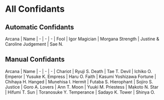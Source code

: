 # All Confidants

## Automatic Confidants

Arcana | Name
| - | - | - |
Fool | Igor
Magician | Morgana
Strength | Justine & Caroline
Judgement | Sae N.

## Manual Confidants

Arcana | Name
| - | - | - |
Chariot | Ryuji S.
Death | Tae T.
Devil | Ichiko O.
Emperor | Yusuke K.
Empress | Haru O.
Faith | Kasumi Yoshizawa
Fortune | Chihaya H.
Hanged | Munehisa I.
Hermit | Futaba S.
Hierophant | Sojiro S.
Justice | Goro A.
Lovers | Ann T.
Moon | Yuuki M.
Priestess | Makoto N.
Star | Hifumi T.
Sun | Toranosuke Y.
Temperance | Sadayo K.
Tower | Shinya O.
